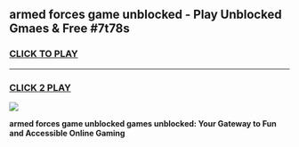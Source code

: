 
## armed forces game unblocked - Play Unblocked Gmaes & Free #7t78s
<h3>
<a href="https://news.freeplayer.one?title=armed_forces_game_unblocked&ref=03M">CLICK TO PLAY</a></h3>
<hr>

<h3>
<a href="https://news.freeplayer.one?title=armed_forces_game_unblocked&ref=03M">CLICK 2 PLAY</a>
  
</h3>

<a href="https://news.freeplayer.one?title=armed_forces_game_unblocked&ref=03M"><img src="https://clearcache.store/games.png"></a>


**armed forces game unblocked games unblocked: Your Gateway to Fun and Accessible Online Gaming**
